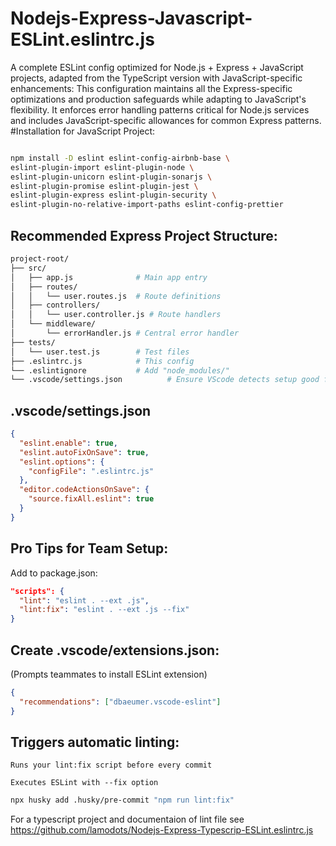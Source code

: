 # Nodejs-Express-Javascript-ESLint.eslintrc.js
 A complete ESLint config optimized for Node.js + Express + JavaScript projects, adapted from the TypeScript version with JavaScript-specific enhancements:
This configuration maintains all the Express-specific optimizations and production safeguards while adapting to JavaScript's flexibility. It enforces error handling patterns critical for Node.js services and includes JavaScript-specific allowances for common Express patterns.
#Installation for JavaScript Project:

```bash

npm install -D eslint eslint-config-airbnb-base \
eslint-plugin-import eslint-plugin-node \
eslint-plugin-unicorn eslint-plugin-sonarjs \
eslint-plugin-promise eslint-plugin-jest \
eslint-plugin-express eslint-plugin-security \
eslint-plugin-no-relative-import-paths eslint-config-prettier

```
## Recommended Express Project Structure:
```bash
project-root/
├── src/
│   ├── app.js              # Main app entry
│   ├── routes/
│   │   └── user.routes.js  # Route definitions
│   ├── controllers/
│   │   └── user.controller.js # Route handlers
│   └── middleware/
│       └── errorHandler.js # Central error handler
├── tests/
│   └── user.test.js        # Test files
├── .eslintrc.js            # This config
└── .eslintignore           # Add "node_modules/"
└── .vscode/settings.json          # Ensure VScode detects setup good for team"

```
## .vscode/settings.json

```json
{
  "eslint.enable": true,
  "eslint.autoFixOnSave": true,
  "eslint.options": {
    "configFile": ".eslintrc.js"
  },
  "editor.codeActionsOnSave": {
    "source.fixAll.eslint": true
  }
}
```

## Pro Tips for Team Setup:
Add to package.json:

```json
"scripts": {
  "lint": "eslint . --ext .js",
  "lint:fix": "eslint . --ext .js --fix"
}

```
## Create .vscode/extensions.json:
(Prompts teammates to install ESLint extension)
```json
{
  "recommendations": ["dbaeumer.vscode-eslint"]
}
```

## Triggers automatic linting:

    Runs your lint:fix script before every commit

    Executes ESLint with --fix option
```bash
npx husky add .husky/pre-commit "npm run lint:fix"

```
For a typescript project and documentaion of lint file see https://github.com/lamodots/Nodejs-Express-Typescrip-ESLint.eslintrc.js
